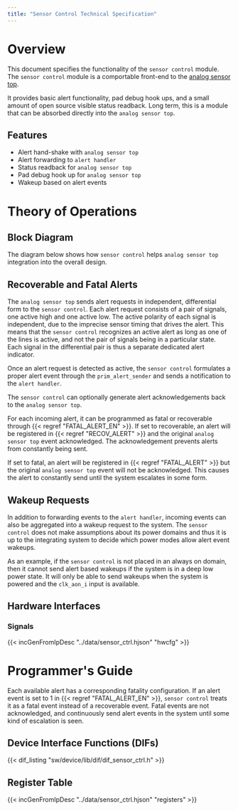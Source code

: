 ```yaml
---
title: "Sensor Control Technical Specification"
---
```


# Overview

This document specifies the functionality of the `sensor control` module.
The `sensor control` module is a comportable front-end to the [analog sensor top](../ast/README.md).

It provides basic alert functionality, pad debug hook ups, and a small amount of open source visible status readback.
Long term, this is a module that can be absorbed directly into the `analog sensor top`.

## Features

- Alert hand-shake with `analog sensor top`
- Alert forwarding to `alert handler`
- Status readback for `analog sensor top`
- Pad debug hook up for `analog sensor top`
- Wakeup based on alert events

# Theory of Operations

## Block Diagram

The diagram below shows how `sensor control` helps `analog sensor top` integration into the overall design.

## Recoverable and Fatal Alerts

The `analog sensor top` sends alert requests in independent, differential form to the `sensor control`.
Each alert request consists of a pair of signals, one active high and one active low.
The active polarity of each signal is independent, due to the imprecise sensor timing that drives the alert.
This means that the `sensor control` recognizes an active alert as long as one of the lines is active, and not the pair of signals being in a particular state.
Each signal in the differential pair is thus a separate dedicated alert indicator.

Once an alert request is detected as active, the `sensor control` formulates a proper alert event through the `prim_alert_sender` and sends a notification to the `alert handler`.

The `sensor control` can optionally generate alert acknowledgements back to the `analog sensor top`.

For each incoming alert, it can be programmed as fatal or recoverable through {{< regref "FATAL_ALERT_EN" >}}.
If set to recoverable, an alert will be registered in {{< regref "RECOV_ALERT" >}} and the original `analog sensor top` event acknowledged.
The acknowledgement prevents alerts from constantly being sent.

If set to fatal, an alert will be registered in {{< regref "FATAL_ALERT" >}} but the original `analog sensor top` event will not be acknowledged.
This causes the alert to constantly send until the system escalates in some form.

## Wakeup Requests

In addition to forwarding events to the `alert handler`, incoming events can also be aggregated into a wakeup request to the system.
The `sensor control` does not make assumptions about its power domains and thus it is up to the integrating system to decide which power modes allow alert event wakeups.

As an example, if the `sensor control` is not placed in an always on domain, then it cannot send alert based wakeups if the system is in a deep low power state.
It will only be able to send wakeups when the system is powered and the `clk_aon_i` input is available.

## Hardware Interfaces

### Signals

{{< incGenFromIpDesc "../data/sensor_ctrl.hjson" "hwcfg" >}}

# Programmer's Guide

Each available alert has a corresponding fatality configuration.
If an alert event is set to 1 in {{< regref "FATAL_ALERT_EN" >}}, `sensor control` treats it as a fatal event instead of a recoverable event.
Fatal events are not acknowledged, and continuously send alert events in the system until some kind of escalation is seen.

## Device Interface Functions (DIFs)

{{< dif_listing "sw/device/lib/dif/dif_sensor_ctrl.h" >}}

## Register Table

{{< incGenFromIpDesc "../data/sensor_ctrl.hjson" "registers" >}}
